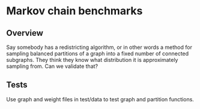 # Markov chain benchmarks

## Overview 
Say somebody has a redistricting algorithm, or in other words a method for sampling balanced partitions of a graph into a fixed number of connected subgraphs.  They think they know what distribution it is approximately sampling from.  Can we validate that?

## Tests
Use graph and weight files in test/data to test graph and partition functions.

